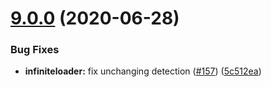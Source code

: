 # [9.0.0](https://github.com/cipchk/ngx-weui/compare/8.0.0...9.0.0) (2020-06-28)


### Bug Fixes

* **infiniteloader:** fix unchanging detection ([#157](https://github.com/cipchk/ngx-weui/issues/157)) ([5c512ea](https://github.com/cipchk/ngx-weui/commit/5c512ea60524aa7219f29b52e6b1dacc0fd8e77f))



